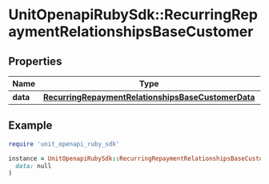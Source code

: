 # UnitOpenapiRubySdk::RecurringRepaymentRelationshipsBaseCustomer

## Properties

| Name | Type | Description | Notes |
| ---- | ---- | ----------- | ----- |
| **data** | [**RecurringRepaymentRelationshipsBaseCustomerData**](RecurringRepaymentRelationshipsBaseCustomerData.md) |  |  |

## Example

```ruby
require 'unit_openapi_ruby_sdk'

instance = UnitOpenapiRubySdk::RecurringRepaymentRelationshipsBaseCustomer.new(
  data: null
)
```

